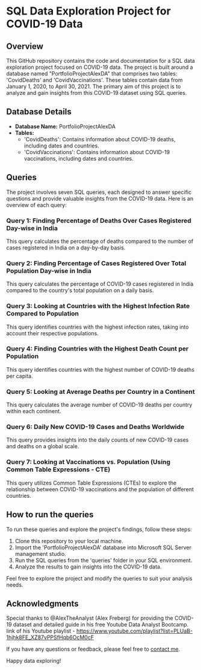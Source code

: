 # SQL Data Exploration Project for COVID-19 Data

## Overview
This GitHub repository contains the code and documentation for a SQL data exploration project focused on COVID-19 data. The project is built around a database named "PortfolioProjectAlexDA" that comprises two tables: 'CovidDeaths' and 'CovidVaccinations'. These tables contain data from January 1, 2020, to April 30, 2021. The primary aim of this project is to analyze and gain insights from this COVID-19 dataset using SQL queries.

## Database Details
- **Database Name:** PortfolioProjectAlexDA
- **Tables:**
  - 'CovidDeaths': Contains information about COVID-19 deaths, including dates and countries.
  - 'CovidVaccinations': Contains information about COVID-19 vaccinations, including dates and countries.

## Queries
The project involves seven SQL queries, each designed to answer specific questions and provide valuable insights from the COVID-19 data. Here is an overview of each query:

### Query 1: Finding Percentage of Deaths Over Cases Registered Day-wise in India
This query calculates the percentage of deaths compared to the number of cases registered in India on a day-by-day basis.

### Query 2: Finding Percentage of Cases Registered Over Total Population Day-wise in India
This query calculates the percentage of COVID-19 cases registered in India compared to the country's total population on a daily basis.

### Query 3: Looking at Countries with the Highest Infection Rate Compared to Population
This query identifies countries with the highest infection rates, taking into account their respective populations.

### Query 4: Finding Countries with the Highest Death Count per Population
This query identifies countries with the highest number of COVID-19 deaths per capita.

### Query 5: Looking at Average Deaths per Country in a Continent
This query calculates the average number of COVID-19 deaths per country within each continent.

### Query 6: Daily New COVID-19 Cases and Deaths Worldwide
This query provides insights into the daily counts of new COVID-19 cases and deaths on a global scale.

### Query 7: Looking at Vaccinations vs. Population (Using Common Table Expressions - CTE)
This query utilizes Common Table Expressions (CTEs) to explore the relationship between COVID-19 vaccinations and the population of different countries.

## How to run the queries
To run these queries and explore the project's findings, follow these steps:
1. Clone this repository to your local machine.
2. Import the 'PortfolioProjectAlexDA' database into Microsoft SQL Server management studio.
3. Run the SQL queries from the 'queries' folder in your SQL environment.
4. Analyze the results to gain insights into the COVID-19 data.

Feel free to explore the project and modify the queries to suit your analysis needs.

## Acknowledgments
Special thanks to @AlexTheAnalyst (Alex Freberg) for providing the COVID-19 dataset and detailed guide in his free Youtube Data Analyst Bootcamp.
link of his Youtube playlist - https://www.youtube.com/playlist?list=PLUaB-1hjhk8FE_XZ87vPPSfHqb6OcM0cF

If you have any questions or feedback, please feel free to [contact me](debsankarpal99@gmail.com).

Happy data exploring!

